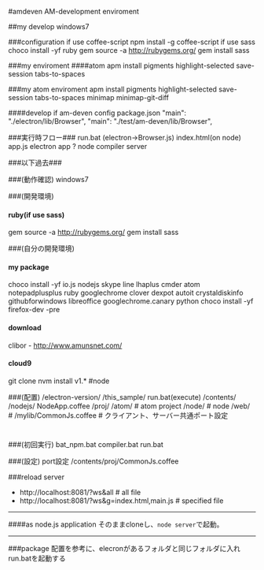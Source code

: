 #amdeven
AM-development enviroment

##my develop
windows7


###configuration
  if use coffee-script
    npm install -g coffee-script
  if use sass
    choco install -yf ruby
    gem source -a http://rubygems.org/
    gem install sass

###my enviroment
####atom
  apm install pigments highlight-selected save-session tabs-to-spaces

###my atom enviroment
  apm install pigments highlight-selected save-session tabs-to-spaces minimap minimap-git-diff


####develop
  if am-deven
    config package.json
      "main": "./electron/lib/Browser",
      "main": "./test/am-deven/lib/Browser",


###実行時フロー###
  run.bat (electron->Browser.js)
  index.html(on node)
    app.js
      electron app
        ?
      node
        compiler
        server






###以下過去###


###(動作確認)
windows7

###(開発環境)
#### ruby(if use sass)
  gem source -a http://rubygems.org/
  gem install sass

###(自分の開発環境)
#### my package
  choco install -yf io.js nodejs skype line lhaplus cmder atom notepadplusplus ruby googlechrome clover dexpot autoit crystaldiskinfo githubforwindows libreoffice googlechrome.canary python
  choco install -yf firefox-dev -pre
#### download
  clibor - http://www.amunsnet.com/

#### cloud9
  git clone
  nvm install v1.* #node

###(配置)
  /electron-version/
  /this_sample/
    run.bat(execute)
    /contents/
      /nodejs/
        NodeApp.coffee
      /proj/
        /atom/ # atom project
        /node/ # node
        /web/ #
          /mylib/CommonJs.coffee # クライアント、サーバー共通ポート設定
#

###(初回実行)
  bat_npm.bat
  compiler.bat
  run.bat

###(設定)
port設定
  /contents/proj/CommonJs.coffee


###reload server
* http://localhost:8081/?ws&all # all file
* http://localhost:8081/?ws&g=index.html,main.js # specified file

---
####as node.js application
そのままcloneし、`node server`で起動。


---
###package
配置を参考に、elecronがあるフォルダと同じフォルダに入れrun.batを起動する
